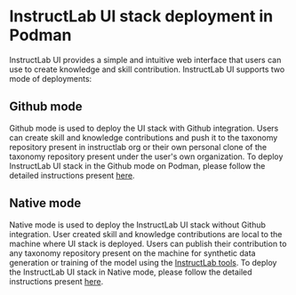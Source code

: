 # InstructLab UI stack deployment in Podman

InstructLab UI provides a simple and intuitive web interface that users can use to create knowledge and skill contribution. InstructLab UI supports two mode of deployments:

## Github mode

Github mode is used to deploy the UI stack with Github integration. Users can create skill and knowledge contributions and push it to the taxonomy repository present in instructlab org or their own personal clone of the taxonomy repository present under the user's own organization. To deploy InstructLab UI stack in the Github mode on Podman, please follow the detailed instructions present [here](./github/README.md).

## Native mode

Native mode is used to deploy the InstructLab UI stack without Github integration. User created skill and knowledge contributions are local to the machine where UI stack is deployed. Users can publish their contribution to any taxonomy repository present on the machine for synthetic data generation or training of the model using the [InstructLab tools](https://github.com/instructlab/instructlab). To deploy the InstructLab UI stack in Native mode, please follow the detailed instructions present [here](./native/README.md).
